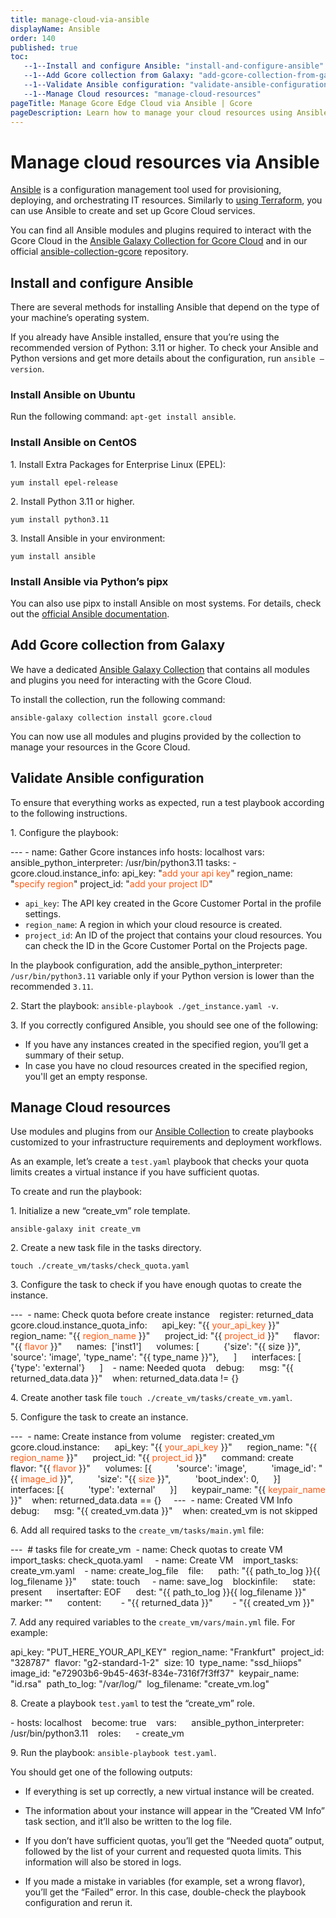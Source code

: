 ```yaml
---
title: manage-cloud-via-ansible
displayName: Ansible
order: 140
published: true
toc:
   --1--Install and configure Ansible: "install-and-configure-ansible"
   --1--Add Gcore collection from Galaxy: "add-gcore-collection-from-galaxy"
   --1--Validate Ansible configuration: "validate-ansible-configuration"
   --1--Manage Cloud resources: "manage-cloud-resources"
pageTitle: Manage Gcore Edge Cloud via Ansible | Gcore
pageDescription: Learn how to manage your cloud resources using Ansible. Follow the guide to install Ansible and create VMs and manage cloud resources.
---
```

# Manage cloud resources via Ansible

<a href="https://www.ansible.com/" target="_blank">Ansible</a> is a configuration management tool used for provisioning, deploying, and orchestrating IT resources. Similarly to <a href="https://gcore.com/docs/cloud/manage-cloud-via-terraform" target="_blank">using Terraform</a>, you can use Ansible to create and set up Gcore Cloud services. 

You can find all Ansible modules and plugins required to interact with the Gcore Cloud in the <a href="https://galaxy.ansible.com/ui/repo/published/gcore/cloud/docs/" target="_blank">Ansible Galaxy Collection for Gcore Cloud</a> and in our official <a href="https://github.com/G-Core/ansible-collection-gcore" target="_blank">ansible-collection-gcore</a> repository. 

## Install and configure Ansible

There are several methods for installing Ansible that depend on the type of your machine’s operating system.

<alert-element type="tip" title="Tip">
 
If you already have Ansible installed, ensure that you’re using the recommended version of Python: 3.11 or higher. To check your Ansible and Python versions and get more details about the configuration, run `ansible –version`.
 
</alert-element>

<tabset-element>

### Install Ansible on Ubuntu

Run the following command: `apt-get install ansible`. 

### Install Ansible on CentOS 

1\. Install Extra Packages for Enterprise Linux (EPEL): 
 
```
yum install epel-release 
```

2\. Install Python 3.11 or higher.  

``` 
yum install python3.11
```

3\. Install Ansible in your environment:  
 
```
yum install ansible 
```

### Install Ansible via Python’s pipx 

You can also use pipx to install Ansible on most systems. For details, check out the <a href="https://docs.ansible.com/ansible/latest/installation_guide/intro_installation.html#installing-and-upgrading-ansible-with-pipx" target="_blank">official Ansible documentation</a>.

</tabset-element>

## Add Gcore collection from Galaxy 

We have a dedicated <a href="https://galaxy.ansible.com/ui/repo/published/gcore/cloud/docs/" target="-blank">Ansible Galaxy Collection</a> that contains all modules and plugins you need for interacting with the Gcore Cloud.  

To install the collection, run the following command: 

```
ansible-galaxy collection install gcore.cloud  
``` 

You can now use all modules and plugins provided by the collection to manage your resources in the Gcore Cloud. 
 
## Validate Ansible configuration

To ensure that everything works as expected, run a test playbook according to the following instructions. 

1\. Configure the playbook:  

<code-block>
--- 
- name: Gather Gcore instances info 
  hosts: localhost 
  vars: 
    ansible_python_interpreter: /usr/bin/python3.11 
  tasks: 
    - gcore.cloud.instance_info: 
        api_key: "<span style="color:#FF5913">add your api key</span>" 
        region_name: "<span style="color:#FF5913">specify region</span>" 
        project_id: "<span style="color:#FF5913">add your project ID</span>"
</code-block>

<expandable-element title="Descriptions of the configuration parameters">

* `api_key`: The API key created in the Gcore Customer Portal in the profile settings. 
* `region_name`: A region in which your cloud resource is created.  
* `project_id`: An ID of the project that contains your cloud resources. You can check the ID in the Gcore Customer Portal on the Projects page. 
 
</expandable-element>

<alert-element type="info" title="Info">
 
In the playbook configuration, add the ansible_python_interpreter: `/usr/bin/python3.11` variable only if your Python version is lower than the recommended `3.11`.
 
</alert-element>

2\. Start the playbook:  `ansible-playbook ./get_instance.yaml -v`.

3\. If you correctly configured Ansible, you should see one of the following: 

 * If you have any instances created in the specified region, you’ll get a summary of their setup. 
 * In case you have no cloud resources created in the specified region, you'll get an empty response. 

## Manage Cloud resources

Use modules and plugins from our <a href="https://galaxy.ansible.com/ui/repo/published/gcore/cloud/docs/" target="_blank">Ansible Collection</a> to create playbooks customized to your infrastructure requirements and deployment workflows. 

As an example, let’s create a `test.yaml` playbook that checks your quota limits creates a virtual instance if you have sufficient quotas. 

To create and run the playbook: 

1\. Initialize a new “create_vm” role template. 
 
```
ansible-galaxy init create_vm
```

2\. Create a new task file in the tasks directory. 
 
```
touch ./create_vm/tasks/check_quota.yaml
```

3\. Configure the task to check if you have enough quotas to create the instance.

<code-block>
--- 
- name: Check quota before create instance 
  register: returned_data 
  gcore.cloud.instance_quota_info: 
    api_key: "{{ <span style="color:#FF5913">your_api_key</span> }}" 
    region_name: "{{ <span style="color:#FF5913">region_name</span> }}" 
    project_id: "{{ <span style="color:#FF5913">project_id</span> }}" 
    flavor: "{{ <span style="color:#FF5913">flavor</span> }}" 
    names:  ['inst1'] 
    volumes: [ 
        {'size': "{{ size }}", 'source': 'image', 'type_name': "{{ type_name }}"}, 
    ] 
    interfaces: [ 
        {'type': 'external'} 
    ] 
 
- name: Needed quota 
  debug: 
    msg: "{{ returned_data.data }}" 
  when: returned_data.data != {} 
</code-block>

4\. Create another task file `touch ./create_vm/tasks/create_vm.yaml`. 

5\. Configure the task to create an instance. 

<code-block>
--- 
- name: Create instance from volume 
  register: created_vm 
  gcore.cloud.instance: 
    api_key: "{{ <span style="color:#FF5913">your_api_key</span> }}" 
    region_name: "{{ <span style="color:#FF5913">region_name</span> }}" 
    project_id: "{{ <span style="color:#FF5913">project_id</span> }}" 
    command: create 
    flavor: "{{ <span style="color:#FF5913">flavor</span> }}" 
    volumes: [{ 
        'source': 'image', 
        'image_id': "{{ <span style="color:#FF5913">image_id</span> }}", 
        'size': "{{ <span style="color:#FF5913">size</span> }}", 
        'boot_index': 0, 
    }] 
    interfaces: [{ 
        'type': 'external' 
    }] 
    keypair_name: "{{ <span style="color:#FF5913">keypair_name</span> }}" 
  when: returned_data.data == {} 
  
--- 
- name: Created VM Info 
  debug: 
    msg: "{{ created_vm.data }}" 
  when: created_vm is not skipped
</code-block>

6\. Add all required tasks to the `create_vm/tasks/main.yml` file:

<code-block>
--- 
# tasks file for create_vm 
- name: Check quotas to create VM 
  import_tasks: check_quota.yaml 
  
- name: Create VM 
  import_tasks: create_vm.yaml 
 
- name: create_log_file 
  file: 
    path: "{{ path_to_log }}{{ log_filename }}" 
    state: touch 
  
- name: save_log 
  blockinfile: 
    state: present 
    insertafter: EOF 
    dest: "{{ path_to_log }}{{ log_filename }}" 
    marker: "<!-- end_of_task_log -->" 
    content: 
      - "{{ returned_data }}" 
      - "{{ created_vm }}"
</code-block>

7\. Add any required variables to the `create_vm/vars/main.yml` file. For example:

<code-block>
api_key: "PUT_HERE_YOUR_API_KEY" 
region_name: "Frankfurt" 
project_id: "328787" 
flavor: "g2-standard-1-2" 
size: 10 
type_name: "ssd_hiiops" 
image_id: "e72903b6-9b45-463f-834e-7316f7f3ff37" 
keypair_name: "id.rsa" 
path_to_log: "/var/log/" 
log_filename: "create_vm.log" 
</code-block>

8\. Create a playbook `test.yaml` to test the “create_vm” role. 

<code-block>
- hosts: localhost 
  become: true 
  vars: 
    ansible_python_interpreter: /usr/bin/python3.11 
  roles: 
    - create_vm 
</code-block>

9\. Run the playbook: `ansible-playbook test.yaml`.

You should get one of the following outputs:

* If everything is set up correctly, a new virtual instance will be created.  
 
* The information about your instance will appear in the ”Created VM Info” task section, and it’ll also be written to the log file. 

* If you don’t have sufficient quotas, you’ll get the “Needed quota” output, followed by the list of your current and requested quota limits. 
This information will also be stored in logs. 

* If you made a mistake in variables (for example, set a wrong flavor), you’ll get the “Failed” error. In this case, double-check the playbook configuration and rerun it.
